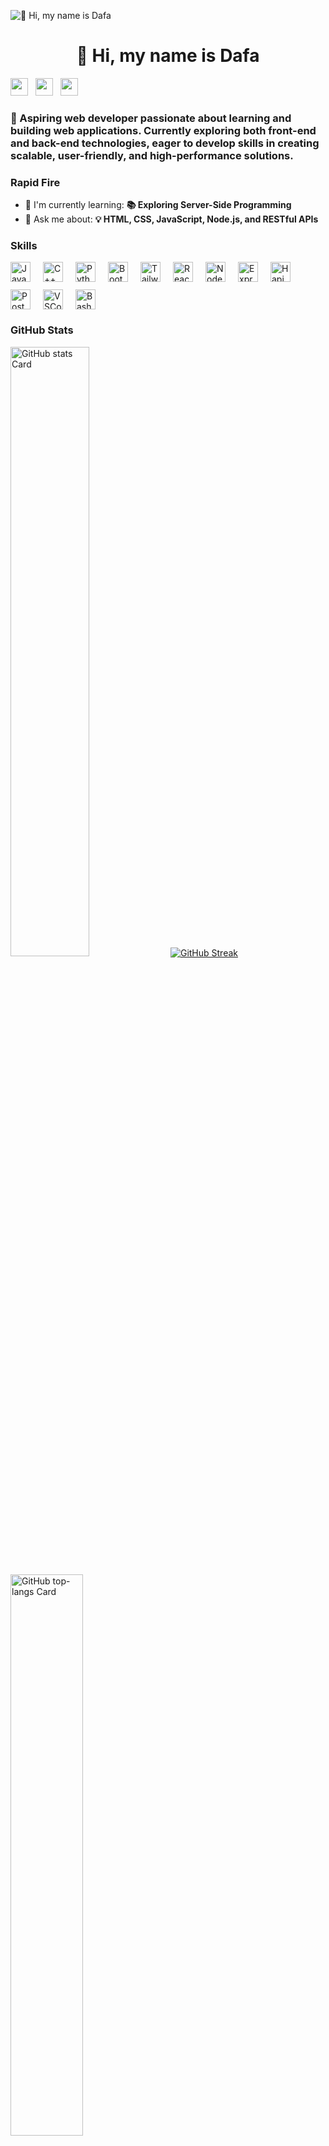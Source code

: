 
<!--
**Rezial011/Rezial011** is a ✨ _special_ ✨ repository because its `README.md` (this file) appears on your GitHub profile.

Here are some ideas to get you started:

- 🔭 I’m currently working on ...
- 🌱 I’m currently learning ...
- 👯 I’m looking to collaborate on ...
- 🤔 I’m looking for help with ...
- 💬 Ask me about ...
- 📫 How to reach me: ...
- 😄 Pronouns: ...
- ⚡ Fun fact: ...
-->
![👋 Hi, my name is Dafa](https://user-images.githubusercontent.com/10498744/210012254-234538ff-d198-48aa-8964-37e6fd45d227.gif)

<div id="toc">
  <ul align="center" style="list-style: none">
    <summary>
      <h1>
        👋 Hi, my name is Dafa
      </h1>
    </summary>
  </ul>
</div>

<p align="left"><a href="https://github.com/rezial011" target="_blank"><img src="https://img.shields.io/badge/GitHub-100000?style=for-the-badge&logo=github&logoColor=white" height="28" style="margin-right: 8px"></a> <a href="https://www.linkedin.com/in/dafa-al-farezi" target="_blank"><img src="https://img.shields.io/badge/LinkedIn-0077B5?style=for-the-badge&logo=linkedin&logoColor=white" height="28" style="margin-right: 8px"></a> <a href="https://www.instagram.com/alfarezi1104" target="_blank"><img src="https://img.shields.io/badge/Instagram-E4405F?style=for-the-badge&logo=instagram&logoColor=white" height="28" style="margin-right: 8px"></a></p>

 **<h3 align="left">🚀 Aspiring web developer passionate about learning and building web applications. Currently exploring both front-end and back-end technologies, eager to develop skills in creating scalable, user-friendly, and high-performance solutions.</h3>**

**<h3 align="left">Rapid Fire</h3>**

- 🌱 I'm currently learning: **📚 Exploring Server-Side Programming**
- 💬 Ask me about: **💡 HTML, CSS, JavaScript, Node.js, and RESTful APIs**

 **<h3 align="left">Skills</h3>**

<div style="display: flex; flex-wrap: wrap; gap: 12px; justify-content: left;"><img src="https://skillicons.dev/icons?i=javascript" height="32" alt="JavaScript" style="margin-right: 8px"> <img src="https://skillicons.dev/icons?i=cpp" height="32" alt="C++" style="margin-right: 8px"> <img src="https://skillicons.dev/icons?i=python" height="32" alt="Python" style="margin-right: 8px"> <img src="https://img.shields.io/badge/Bootstrap-563D7C?logo=bootstrap&logoColor=white" height="32" alt="Bootstrap" style="margin-right: 8px"> <img src="https://img.shields.io/badge/Tailwind_CSS-38B2AC?logo=tailwind-css&logoColor=white" height="32" alt="Tailwind CSS" style="margin-right: 8px"> <img src="https://img.shields.io/badge/React-20232A?logo=react&logoColor=61DAFB" height="32" alt="React" style="margin-right: 8px"> <img src="https://img.shields.io/badge/Node.js-8CC84B?logo=node.js&logoColor=white" height="32" alt="Node.js" style="margin-right: 8px"> <img src="https://img.shields.io/badge/Express-000000?logo=express&logoColor=white" height="32" alt="Express" style="margin-right: 8px"> <img src="https://img.shields.io/badge/Hapi-34F1B8?logo=hapi&logoColor=white" height="32" alt="Hapi" style="margin-right: 8px"> <img src="https://img.shields.io/badge/Postman-FF6C37?logo=postman&logoColor=white" height="32" alt="Postman" style="margin-right: 8px"> <img src="https://skillicons.dev/icons?i=vscode" height="32" alt="VSCode" style="margin-right: 8px"> <img src="https://skillicons.dev/icons?i=bash" height="32" alt="Bash" style="margin-right: 8px"></div>

 **<h3 align="left">GitHub Stats</h3>**

<p align="left">
  <img width="50%" src="https://github-readme-stats.vercel.app/api?username=rezial011&theme=dracula&hide_title=false&hide_rank=false&show_icons=true&include_all_commits=false&count_private=true&line_height=23&hide_border=true" alt="GitHub stats Card" />
  <a href="https://git.io/streak-stats"><img src="https://github-readme-streak-stats.herokuapp.com?user=rezial011&theme=dracula&hide_border=true&sideNums=F9F6F5&sideLabels=8AD4F3&currStreakNum=F9F6F6" alt="GitHub Streak" /></a>
</p>

<p align="left">
  <img width="48%" src="https://github-readme-stats.vercel.app/api/top-langs?username=rezial011&theme=dracula&hide_title=true&layout=compact&langs_count=6&hide_progress=false&card_width=400&hide_border=true" alt="GitHub top-langs Card" />
</p>
